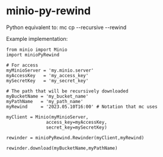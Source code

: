 # minio-py-rewind
Python equivalent to: mc cp --recursive --rewind

Example implementation:

```
from minio import Minio
import minioPyRewind

# For access
myMinioServer = 'my.minio.server'
myAccessKey   = 'my_access_key'
mySecretKey   = 'my_secret_key'

# The path that will be recursively downloaded
myBucketName = 'my_bucket_name'
myPathName   = 'my_path_name'
myRewind     = '2023.05.10T16:00' # Notation that mc uses

myClient = Minio(myMinioServer,
               access_key=myAccessKey,
               secret_key=mySecretKey)

rewinder = minioPyRewind.Rewinder(myClient,myRewind)

rewinder.download(myBucketName,myPathName)
```
